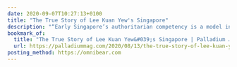 ```yaml
---
date: 2020-09-07T10:27:13+0100
title: "The True Story of Lee Kuan Yew's Singapore"
description: "“Early Singapore’s authoritarian competency is a model invoked by leaders from China to Rwanda. But its rise was complex, messy, and the result of long factional battles. There are hard limits to how far it can be exported.”"
bookmark_of:
  title: "The True Story of Lee Kuan Yew&#039;s Singapore | Palladium …"
  url: https://palladiummag.com/2020/08/13/the-true-story-of-lee-kuan-yews-singapore/
posting_method: https://omnibear.com
---
```


